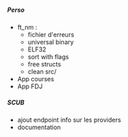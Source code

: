 ##### Perso
- ft_nm :
	- fichier d'erreurs
	- universal binary
	- ELF32
	- sort with flags
	- free structs
	- clean src/
- App courses
- App FDJ


##### SCUB
- ajout endpoint info sur les providers
- documentation
